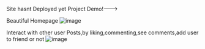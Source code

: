 Site hasnt Deployed yet
Project Demo!--->

Beautiful Homepage
![image](https://github.com/kartikvermaji/Skycol/assets/123662703/8515d989-4c4a-43fb-a649-d2c1b6d9d17b)

Interact with other user Posts,by liking,commenting,see comments,add user to friend or not
![image](https://github.com/kartikvermaji/Skycol/assets/123662703/82248fe3-de98-4f31-bd36-db73d172f482)





 
